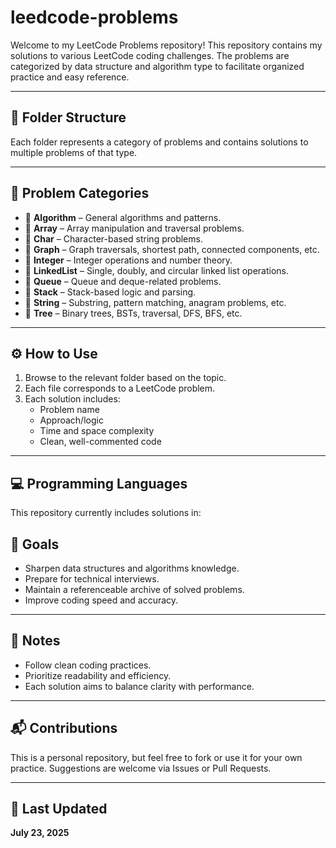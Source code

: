 # leedcode-problems


Welcome to my LeetCode Problems repository! This repository contains my solutions to various LeetCode coding challenges. The problems are categorized by data structure and algorithm type to facilitate organized practice and easy reference.

---

## 📂 Folder Structure

Each folder represents a category of problems and contains solutions to multiple problems of that type.


---

## 🧠 Problem Categories

- 📌 **Algorithm** – General algorithms and patterns.
- 📌 **Array** – Array manipulation and traversal problems.
- 📌 **Char** – Character-based string problems.
- 📌 **Graph** – Graph traversals, shortest path, connected components, etc.
- 📌 **Integer** – Integer operations and number theory.
- 📌 **LinkedList** – Single, doubly, and circular linked list operations.
- 📌 **Queue** – Queue and deque-related problems.
- 📌 **Stack** – Stack-based logic and parsing.
- 📌 **String** – Substring, pattern matching, anagram problems, etc.
- 📌 **Tree** – Binary trees, BSTs, traversal, DFS, BFS, etc.

---

## ⚙️ How to Use

1. Browse to the relevant folder based on the topic.
2. Each file corresponds to a LeetCode problem.
3. Each solution includes:
   - Problem name
   - Approach/logic
   - Time and space complexity
   - Clean, well-commented code

---

## 💻 Programming Languages

This repository currently includes solutions in:





## 🎯 Goals

- Sharpen data structures and algorithms knowledge.
- Prepare for technical interviews.
- Maintain a referenceable archive of solved problems.
- Improve coding speed and accuracy.

---

## 📌 Notes

- Follow clean coding practices.
- Prioritize readability and efficiency.
- Each solution aims to balance clarity with performance.

---

## 📬 Contributions

This is a personal repository, but feel free to fork or use it for your own practice. Suggestions are welcome via Issues or Pull Requests.

---

## 📅 Last Updated

**July 23, 2025**


